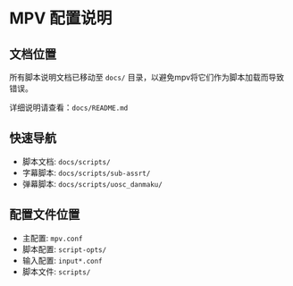 # MPV 配置说明

## 文档位置
所有脚本说明文档已移动至 `docs/` 目录，以避免mpv将它们作为脚本加载而导致错误。

详细说明请查看：`docs/README.md`

## 快速导航
- 脚本文档: `docs/scripts/`
- 字幕脚本: `docs/scripts/sub-assrt/`
- 弹幕脚本: `docs/scripts/uosc_danmaku/`

## 配置文件位置
- 主配置: `mpv.conf`
- 脚本配置: `script-opts/`
- 输入配置: `input*.conf`
- 脚本文件: `scripts/`
